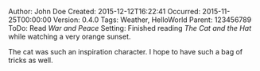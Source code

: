 Author: John Doe
Created: 2015-12-12T16:22:41
Occurred: 2015-11-25T00:00:00
Version: 0.4.0
Tags: Weather, HelloWorld
Parent: 123456789
ToDo: Read *War and Peace*
Setting: Finished reading *The Cat and the Hat* while watching a very orange sunset.

The cat was such an inspiration character.  I hope to have such a bag of tricks as well.
